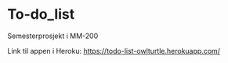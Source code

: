 # To-do_list
Semesterprosjekt i MM-200

Link til appen i Heroku:
https://todo-list-owlturtle.herokuapp.com/
